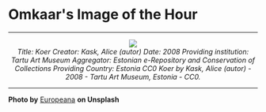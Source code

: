 # Omkaar's Image of the Hour

---

<div align="center">

<a href="https://unsplash.com/photos/a-man-and-dog-are-grinning-widely-OgFjn9v3WYI">
  <img src="https://images.unsplash.com/photo-1748202621808-b64c1f2b73cd?crop=entropy&cs=tinysrgb&fit=max&fm=jpg&ixid=M3w3NjA2Nzh8MHwxfHJhbmRvbXx8fHx8fHx8fDE3NDk0MTY0MDB8&ixlib=rb-4.1.0&q=80&w=1080" style="max-width:100%; height:auto;">
</a>

<br>
<i>Title: Koer Creator: Kask, Alice (autor) Date: 2008 Providing institution: Tartu Art Museum Aggregator: Estonian e-Repository and Conservation of Collections Providing Country: Estonia CC0 Koer by Kask, Alice (autor) - 2008 - Tartu Art Museum, Estonia - CC0.</i>

</div>

---

**Photo by** [Europeana](https://unsplash.com/@europeana) **on Unsplash**
